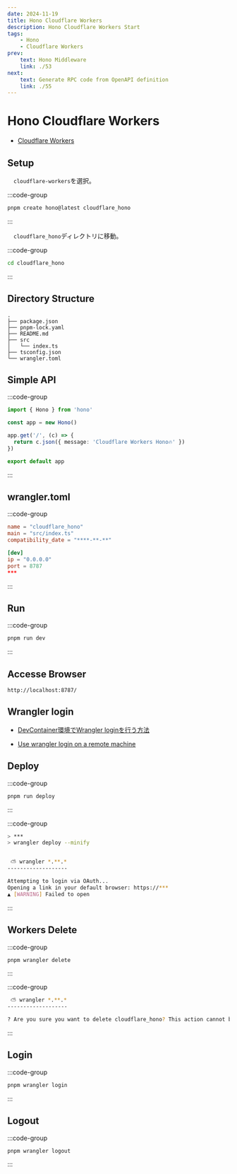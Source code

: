 ```yaml
---
date: 2024-11-19
title: Hono Cloudflare Workers
description: Hono Cloudflare Workers Start
tags: 
    - Hono
    - Cloudflare Workers
prev:
    text: Hono Middleware
    link: ./53
next:
    text: Generate RPC code from OpenAPI definition
    link: ./55
---
```


# Hono Cloudflare Workers

* [Cloudflare Workers](https://hono.dev/docs/getting-started/cloudflare-workers)

## Setup

&emsp;`cloudflare-workers`を選択。

:::code-group
```sh [pnpm]
pnpm create hono@latest cloudflare_hono
```
:::

&emsp;`cloudflare_hono`ディレクトリに移動。

:::code-group
```sh [pnpm]
cd cloudflare_hono
```
:::

## Directory Structure

```
.
├── package.json
├── pnpm-lock.yaml
├── README.md
├── src
│   └── index.ts
├── tsconfig.json
└── wrangler.toml
```

## Simple API

:::code-group
```ts [apps/cloudflare_hono/src/index.ts]
import { Hono } from 'hono'

const app = new Hono()

app.get('/', (c) => {
  return c.json({ message: 'Cloudflare Workers Hono🔥' })
})

export default app
```
:::

## wrangler.toml

:::code-group
```toml [wrangler.toml]
name = "cloudflare_hono"
main = "src/index.ts"
compatibility_date = "****-**-**"

[dev]
ip = "0.0.0.0"
port = 8787
***
```
:::

## Run

:::code-group
```sh [pnpm]
pnpm run dev
```
:::

## Accesse Browser
```
http://localhost:8787/
```

## Wrangler login

* [DevContainer環境でWrangler loginを行う方法](https://zenn.dev/frog/articles/f77b80a0d78497)

* [Use wrangler login on a remote machine](https://developers.cloudflare.com/workers/wrangler/commands/#use-wrangler-login-on-a-remote-machine)


## Deploy

:::code-group
```sh [pnpm]
pnpm run deploy
```
:::

:::code-group
```sh
> ***
> wrangler deploy --minify


 ⛅️ wrangler *.**.*
-------------------

Attempting to login via OAuth...
Opening a link in your default browser: https://***
▲ [WARNING] Failed to open
```
:::


## Workers Delete

:::code-group
```sh [pnpm]
pnpm wrangler delete
```
:::

:::code-group
```sh
 ⛅️ wrangler *.**.*
-------------------

? Are you sure you want to delete cloudflare_hono? This action cannot be undone. › (Y/n)
```
:::

## Login

:::code-group
```sh [pnpm]
pnpm wrangler login
```
:::

## Logout

:::code-group
```sh [pnpm]
pnpm wrangler logout
```
:::